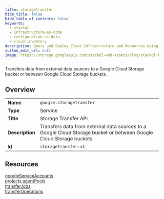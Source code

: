 ```yaml
---
title: storagetransfer
hide_title: false
hide_table_of_contents: false
keywords:
  - stackql
  - infrastructure-as-code
  - configuration-as-data
  - cloud inventory
description: Query and Deploy Cloud Infrastructure and Resources using SQL
custom_edit_url: null
image: https://storage.googleapis.com/stackql-web-assets/blog/stackql-blog-post-featured-image.png
---
```

Transfers data from external data sources to a Google Cloud Storage bucket or between Google Cloud Storage buckets.  
    

## Overview
<table><tbody>
<tr><td><b>Name</b></td><td><code>google.storagetransfer</code></td></tr>
<tr><td><b>Type</b></td><td>Service</td></tr>
<tr><td><b>Title</b></td><td>Storage Transfer API</td></tr>
<tr><td><b>Description</b></td><td>Transfers data from external data sources to a Google Cloud Storage bucket or between Google Cloud Storage buckets.</td></tr>
<tr><td><b>Id</b></td><td><code>storagetransfer:v1</code></td></tr>
</tbody></table>

## Resources
<div class="row">
<div class="providerDocColumn">
<a href="/providers/google/storagetransfer/googleServiceAccounts/">googleServiceAccounts</a><br />
<a href="/providers/google/storagetransfer/projects.agentPools/">projects.agentPools</a><br />
</div>
<div class="providerDocColumn">
<a href="/providers/google/storagetransfer/transferJobs/">transferJobs</a><br />
<a href="/providers/google/storagetransfer/transferOperations/">transferOperations</a><br />
</div>
</div>
